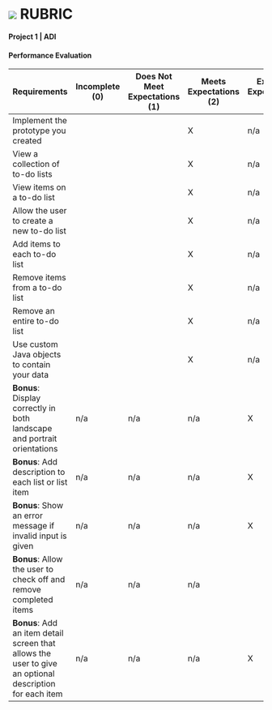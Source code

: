 # ![](https://ga-dash.s3.amazonaws.com/production/assets/logo-9f88ae6c9c3871690e33280fcf557f33.png) RUBRIC
**Project 1 | ADI** 	 						


#### Performance Evaluation

| Requirements | Incomplete (0) | Does Not Meet Expectations (1) | Meets Expectations (2) | Exceeds Expectations (3) |
|---|---|---|---|---|
| Implement the prototype you created | | | X| n/a |
| View a collection of to-do lists | | | X| n/a |
| View items on a to-do list | | |X | n/a |
| Allow the user to create a new to-do list | | |  X| n/a |
| Add items to each to-do list | | | X| n/a |
| Remove items from a to-do list | | | X| n/a |
| Remove an entire to-do list | | | X| n/a |
| Use custom Java objects to contain your data | | | X| n/a |
| **Bonus**: Display correctly in both landscape and portrait orientations  |n/a |n/a |n/a  |X |
| **Bonus**: Add description to each list or list item |n/a | n/a|n/a | X |
| **Bonus**: Show an error message if invalid input is given | n/a | n/a | n/a |  X |
| **Bonus**: Allow the user to check off and remove completed items | n/a | n/a | n/a |   |
| **Bonus**: Add an item detail screen that allows the user to give an optional description for each item | n/a | n/a | n/a |  X |
